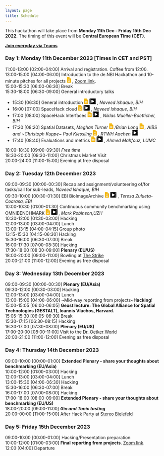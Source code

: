 ```yaml
---
layout: page
title: Schedule
---
```


This hackathon will take place from **Monday 11th Dec - Friday 15th Dec 2022**. The timing of this event will be **Central European Time (CET)**.

**[Join everyday via Teams](https://teams.microsoft.com/l/meetup-join/19%3ameeting_YWJhYTliNDItMDcyYS00NjZhLTkzMzAtNjE0MDFiMjFkYjU0%40thread.v2/0?context=%7b%22Tid%22%3a%22afe91939-923e-432c-bc66-cbc3ec18d02c%22%2c%22Oid%22%3a%221298273b-1298-4d92-a14b-894d7df2a533%22%7d)**
<!--- 
<a href="https://github.com/SpatialHackathon/SpaceHack2023_organisation/blob/main/presentations/template.pptx" download><img src="images/PPT_icon.png" alt="drawing" height="18"/></a>
<a href="https://github.com/SpatialHackathon/SpaceHack2023_organisation/blob/main/presentations/template.pdf" download><img src="images/PDF_icon.png" alt="drawing" height="18"/></a>
<a href="https://docs.google.com/presentation/d/1kBBME3s2fO3nO0-ImZb9o9cHI5mZpVOcAIJlAx2tZeA/edit?usp=sharing"><img src="images/google_slides_icon.png" alt="drawing" height="18"/></a>
--->
### Day 1: Monday 11th December 2023 [Times in CET and PST]
11:00-13:00 [02:00-04:00]	Arrival and registration. Coffee from 12:00.<br>
13:00-15:00 [04:00-06:00] 
Introduction to the de.NBI Hackathon and 10-minute pitches for all projects 
<a href="https://docs.google.com/presentation/d/1Gzndc58v0UcVupSItgrTs_TarrDwtEPYVmbBNdVTYdU/edit"><img src="images/google_slides_icon.png" alt="drawing" height="18"/></a>
, [Zoom link](https://uni-bielefeld.zoom-x.de/j/62068208790?pwd=N3NmcW1uc1M5SFRYbDRROWJkcENFdz09).<br>
15:00-15:30 [06:00-06:30]	Break<br>
15:30-18:00 [06:30-09:00]	General introductory talks <br>
 - 15:30 [06:30]
 General introduction 
<a href="https://docs.google.com/presentation/d/1_mO_sVbjfhnx-lOnkvsOCAcJQ0HtBkDuYlVCpMRs6zY/edit" ><img src="images/google_slides_icon.png" alt="drawing" height="18"/></a>
<a href="https://charitede-my.sharepoint.com/:v:/g/personal/naveed_ishaque_bih-charite_de/ES6Ey4vTJtpHlYOaR53CytgBQrSvyos2stTIKG6XhpxFzA?nav=eyJyZWZlcnJhbEluZm8iOnsicmVmZXJyYWxBcHAiOiJPbmVEcml2ZUZvckJ1c2luZXNzIiwicmVmZXJyYWxBcHBQbGF0Zm9ybSI6IldlYiIsInJlZmVycmFsTW9kZSI6InZpZXciLCJyZWZlcnJhbFZpZXciOiJNeUZpbGVzTGlua0NvcHkifX0&e=caYYTL"><img src="images/recording_icon.png" alt="drawing" height="18"/></a>
, *Naveed Ishaque, BIH*<br>
 - 16:00 [07:00] 
 SpaceHack cloud 
<a href="https://docs.google.com/presentation/d/1NQgcnnsTXL7gDmBN72E1iOwkibsCxkAco7QHDJUsnJ4/edit" ><img src="images/google_slides_icon.png" alt="drawing" height="18"/></a>
<a href="https://charitede-my.sharepoint.com/:v:/g/personal/naveed_ishaque_bih-charite_de/EVcsys3hXEpDinVqEeRIlc0BjMIKal1EWkddreDNOZJYKA?nav=eyJyZWZlcnJhbEluZm8iOnsicmVmZXJyYWxBcHAiOiJPbmVEcml2ZUZvckJ1c2luZXNzIiwicmVmZXJyYWxBcHBQbGF0Zm9ybSI6IldlYiIsInJlZmVycmFsTW9kZSI6InZpZXciLCJyZWZlcnJhbFZpZXciOiJNeUZpbGVzTGlua0NvcHkifX0&e=qDkZIF"><img src="images/recording_icon.png" alt="drawing" height="18"/></a>
, *Naveed Ishaque, BIH* <br>
 - 17:00 [08:00] 
 SpaceHack Interfaces
<a href="https://docs.google.com/presentation/d/1l-q65j5F3TUI-3Uh7mv1KMfpsJvr6Ha-TsDXvC0-YbY/edit" ><img src="images/google_slides_icon.png" alt="drawing" height="18"/></a>
<a href="https://charitede-my.sharepoint.com/:v:/g/personal/naveed_ishaque_bih-charite_de/EUh3uDs-1ONNk5qDWs0PabgBoXLP0LkyVQvlQaMQPPwbeQ?nav=eyJyZWZlcnJhbEluZm8iOnsicmVmZXJyYWxBcHAiOiJPbmVEcml2ZUZvckJ1c2luZXNzIiwicmVmZXJyYWxBcHBQbGF0Zm9ybSI6IldlYiIsInJlZmVycmFsTW9kZSI6InZpZXciLCJyZWZlcnJhbFZpZXciOiJNeUZpbGVzTGlua0NvcHkifX0&e=HeKi5e"><img src="images/recording_icon.png" alt="drawing" height="18"/></a>
, *Niklas Mueller-Boetticher, BIH*<br>
 - 17:20 [08:20]
Spatial Datasets, *Meghan Turner 
<a href="https://docs.google.com/presentation/d/1LbnpsltCegAZwKycDPayb7OW7GKMm7hbMniC7jg5N3U/edit?usp=sharing" ><img src="images/google_slides_icon.png" alt="drawing" height="18"/></a>
/Brian Long
<a href="https://docs.google.com/presentation/d/1PMz5MsvBu42tiDNqjOfQkgPTNzDUC07DiQFDgovawCI/edit?usp=sharing" ><img src="images/google_slides_icon.png" alt="drawing" height="18"/></a>
, AIBS and ~Christoph Kuppe~ Paul Kiessling
<a href="https://1drv.ms/p/s!AtPcVxxBJyJSgzbLNLVmBkOXwFfv?e=lLkXXK" ><img src="images/google_slides_icon.png" alt="drawing" height="18"/></a>
, RTWH Aachen*
<a href="https://charitede-my.sharepoint.com/:v:/g/personal/naveed_ishaque_bih-charite_de/EXKG0eomZQxDvXdYs4c1kr4B_r1MpzcTJttnO6Uwp7od9Q?nav=eyJyZWZlcnJhbEluZm8iOnsicmVmZXJyYWxBcHAiOiJPbmVEcml2ZUZvckJ1c2luZXNzIiwicmVmZXJyYWxBcHBQbGF0Zm9ybSI6IldlYiIsInJlZmVycmFsTW9kZSI6InZpZXciLCJyZWZlcnJhbFZpZXciOiJNeUZpbGVzTGlua0NvcHkifX0&e=hfvMlc"><img src="images/recording_icon.png" alt="drawing" height="18"/></a>
 - 17:40 [08:40]
Evaluations and metrics 
<a href="https://docs.google.com/presentation/d/1LBCZjkUUo1-sZ2qY4X7T65UcDluq9SSpYbF7xXLVdjQ/edit" ><img src="images/google_slides_icon.png" alt="drawing" height="18"/></a>
<a href="https://charitede-my.sharepoint.com/:v:/g/personal/naveed_ishaque_bih-charite_de/ETfNsnFBV6xBn3YxmnfgYeEBU0gdmpSxn5F5JnvbFQBIfw?nav=eyJyZWZlcnJhbEluZm8iOnsicmVmZXJyYWxBcHAiOiJPbmVEcml2ZUZvckJ1c2luZXNzIiwicmVmZXJyYWxBcHBQbGF0Zm9ybSI6IldlYiIsInJlZmVycmFsTW9kZSI6InZpZXciLCJyZWZlcnJhbFZpZXciOiJNeUZpbGVzTGlua0NvcHkifX0&e=1kgCAr"><img src="images/recording_icon.png" alt="drawing" height="18"/></a>
, *Ahmed Mahfouz, LUMC*

18:00-18:30 [09:00-09:30] *Free time*<br>
18:30-20:00 [09:30-11:00]	Christmas Market Visit<br>
20:00-24:00 [11:00-15:00] Evening at free disposal<br>

### Day 2: Tuesday 12th December 2023 

09:00-09:30 [00:00-00:30]
Recap and assignment/volunteering of/for tasks/call for sub-leads, *Naveed Ishaque, BIH*<br>
09:30-10:00 [00:30-01:30]
EBI BioImageArchive
<a href="https://docs.google.com/presentation/d/1zRcgqVcDV1j1w6DajAe8kbqqKoa49vsT/" ><img src="images/google_slides_icon.png" alt="drawing" height="18"/></a>
<a href="https://charitede-my.sharepoint.com/:v:/g/personal/naveed_ishaque_bih-charite_de/EaQpcKkqcd5IrNdIuMPMe3UBZVJ9IGeJmQCa0bGjl_tU0A?nav=eyJyZWZlcnJhbEluZm8iOnsicmVmZXJyYWxBcHAiOiJPbmVEcml2ZUZvckJ1c2luZXNzIiwicmVmZXJyYWxBcHBQbGF0Zm9ybSI6IldlYiIsInJlZmVycmFsTW9kZSI6InZpZXciLCJyZWZlcnJhbFZpZXciOiJNeUZpbGVzTGlua0NvcHkifX0&e=p7Uw7P"><img src="images/recording_icon.png" alt="drawing" height="18"/></a>
, *Teresa Zulueta-Coarasa, EBI*<br>
10:00-10:30 [01:00-01:30] 
Continuous community benchmarking using OMNIBENCHMARK
<a href="https://docs.google.com/presentation/d/1ZAmmZ1ucFNDoz-I6VtEsKnW88bPeTIVx5N3TfiOdZCA/edit?usp=sharing" ><img src="images/google_slides_icon.png" alt="drawing" height="18"/></a>
<a href="https://charitede-my.sharepoint.com/:v:/g/personal/naveed_ishaque_bih-charite_de/Ebk2SXITVTZJqDkDUclKbQgBhZgYNkDGHA7OfxYRBJDKjA?nav=eyJyZWZlcnJhbEluZm8iOnsicmVmZXJyYWxBcHAiOiJTdHJlYW1XZWJBcHAiLCJyZWZlcnJhbFZpZXciOiJTaGFyZURpYWxvZy1MaW5rIiwicmVmZXJyYWxBcHBQbGF0Zm9ybSI6IldlYiIsInJlZmVycmFsTW9kZSI6InZpZXcifX0%3D&e=9eDiGh"><img src="images/recording_icon.png" alt="drawing" height="18"/></a>
, *Mark Robinson,UZH*<br>
10:30-12:00	[01:30-03:00] Hacking<br>
12:00-13:00	[03:00-04:00] Lunch<br>
13:00-13:15 [04:00-04:15]	Group photo<br>
13:15-15:30	[04:15-06:30] Hacking<br>
15:30-16:00	[06:30-07:00]	Break<br>
16:00-17:30	[07:00-08:30]	Hacking<br>
17:30-18:00	[08:30-09:00] <b>Plenary (EU/US)</b><br>
18:00-20:00	[09:00-11:00] Bowling at [The Strike](https://maps.app.goo.gl/pmiN62Cz7D8GkVHV7)<br>
20:00-21:00	[11:00-12:00] Evening as free disposal<br>

### Day 3: Wednesday 13th December 2023 

09:00-09:30	[00:00-00:30] <b>Plenary (EU/Asia)</b><br>
09:30-12:00	[00:30-03:00] Hacking<br>
12:00-13:00	[03:00-04:00] Lunch<br>
13:00-15:00	[04:00-06:00] ~Mid-way reporting from projects~<b>Hacking!</b><br>
15:00-15:05 [06:00-06:05] <b>Geust lecture: The Global Alliance for Spatial Technologies (GESTALT), Ioannis Vlachos, Harvard.</b><br>
15:05-15:30	[06:05-06:30]	Break<br>
15:30-17:15	[06:30-08:15] Hacking<br>
16:30-17:00	[07:30-08:00] <b>Plenary (EU/US)</b><br>
17:00-20:00	[08:00-11:00] Visit to the [Dr. Oetker World](https://maps.app.goo.gl/p4D4pokx4tc2AdS59)<br>
20:00-21:00	[11:00-12:00] Evening as free disposal<br>

### Day 4: Thursday 14th December 2023 

09:00-10:00	[00:00-01:00] <b>Extended Plenary - share your thoughts about benchmarking (EU/Asia)</b><br>
10:00-12:00	[01:00-03:00] Hacking<br>
12:00-13:00	[03:00-04:00] Lunch<br>
13:00-15:30	[04:00-06:30] Hacking<br>
15:30-16:00	[06:30-07:00] Break<br>
16:00-17:00	[07:00-08:00] Hacking<br>
17:00-18:00	[08:00-09:00] <b>Extended Plenary - share your thoughts about benchmarking  (EU/US)</b><br>
18:00-20:00 [09:00-11:00] <b>*Gin and Tonic tasting*</b><br>
20:00-00:00	[11:00-15:00] After Hack Party at [Stereo Bielefeld](https://maps.app.goo.gl/oo7bH33V8NMiYStu5)<br>

### Day 5: Friday 15th December 2023 

09:00-10:00	[00:00-01:00]	Hacking/Presentation preparation<br>
10:00-12:00	[01:00-03:00]	<b>Final reporting from projects</b>. [Zoom link](https://uni-bielefeld.zoom-x.de/j/64187671996?pwd=Ukc0c2xGUnhBQk1aT0JkRjBHWDZEdz09).<br>
12:00 [04:00]	Departure<br>

